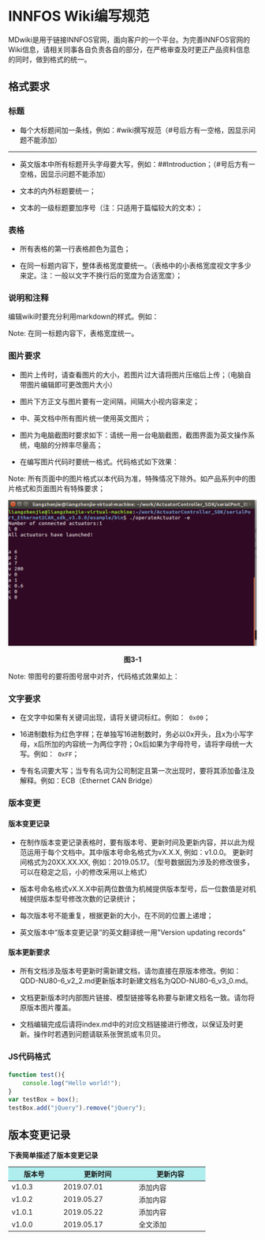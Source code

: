 # INNFOS Wiki编写规范
MDwiki是用于链接INNFOS官网，面向客户的一个平台。为完善INNFOS官网的Wiki信息，请相关同事各自负责各自的部分，在严格审查及时更正产品资料信息的同时，做到格式的统一。

## 格式要求
### 标题
- 每个大标题间加一条线，例如：#wiki撰写规范（#号后方有一空格，因显示问题不能添加）

----

- 英文版本中所有标题开头字母要大写，例如：##Introduction；（#号后方有一空格，因显示问题不能添加）

- 文本的内外标题要统一；

- 文本的一级标题要加序号（注：只适用于篇幅较大的文本）；
  
  
### 表格
- 所有表格的第一行表格颜色为蓝色；

- 在同一标题内容下，整体表格宽度要统一。（表格中的小表格宽度视文字多少来定。注：一般以文字不换行后的宽度为合适宽度）；


### 说明和注释
编辑wiki时要充分利用markdown的样式。例如：

Note: 在同一标题内容下，表格宽度统一。


### 图片要求
- 图片上传时，请查看图片的大小，若图片过大请将图片压缩后上传；（电脑自带图片编辑即可更改图片大小）

- 图片下方正文与图片要有一定间隔，间隔大小视内容来定；

- 中、英文档中所有图片统一使用英文图片；

- 图片为电脑截图时要求如下：请统一用一台电脑截图，截图界面为英文操作系统，电脑的分辨率尽量高；

- 在编写图片代码时要统一格式。代码格式如下效果：

Note: 所有页面中的图片格式以本代码为准，特殊情况下除外。如产品系列中的图片格式和页面图片有特殊要求；

<img src="../img/026.png" style="width:600px">

<p><div class="md-text" style="text-align: center;"><strong>图3-1</strong></div></p >

Note: 带图号的要将图号居中对齐，代码格式效果如上：


### 文字要求
- 在文字中如果有关键词出现，请将关键词标红。例如：` 0x00`；

- 16进制数标为红色字样；在单独写16进制数时，务必以0x开头，且x为小写字母，x后所加的内容统一为两位字符；0x后如果为字母符号，请将字母统一大写。例如：` 0xFF`；

- 专有名词要大写；当专有名词为公司制定且第一次出现时，要将其添加备注及解释。例如：ECB（Ethernet CAN Bridge）


### 版本变更
#### 版本变更记录
- 在制作版本变更记录表格时，要有版本号、更新时间及更新内容，并以此为规范运用于每个文档中。其中版本号命名格式为vX.X.X, 例如：v1.0.0。 更新时间格式为20XX.XX.XX, 例如：2019.05.17。（型号数据因为涉及的修改很多，可以在稳定之后，小的修改采用以上格式）

- 版本号命名格式vX.X.X中前两位数值为机械提供版本型号，后一位数值是对机械提供版本型号修改次数的记录统计；

- 每次版本号不能重复，根据更新的大小，在不同的位置上递增；

- 英文版本中“版本变更记录”的英文翻译统一用"Version updating records"


#### 版本更新要求
- 所有文档涉及版本号更新时需新建文档，请勿直接在原版本修改。例如：QDD-NU80-6_v2_2.md更新版本时新建文档名为QDD-NU80-6_v3_0.md。

- 文档更新版本时内部图片链接、模型链接等名称要与新建文档名一致。请勿将原版本图片覆盖。

- 文档编辑完成后请将index.md中的对应文档链接进行修改，以保证及时更新。操作时若遇到问题请联系张贺凯或韦贝贝。


### JS代码格式　
```javascript
function test(){
	console.log("Hello world!");
}
var testBox = box();
testBox.add("jQuery").remove("jQuery");
```


## 版本变更记录
**下表简单描述了版本变更记录**

<table style="width:400px"><thead><tr style="background:PaleTurquoise"><th style="width:100px">版本号</th><th style="width:150px">更新时间</th><th style="width:150px">更新内容</th></tr></thead><tbody><tr><td>v1.0.3</td><td>2019.07.01</td><td>添加内容</td><tr><td>v1.0.2</td><td>2019.05.27</td><td>添加内容</td><tr><td>v1.0.1</td><td>2019.05.22</td><td>添加内容</td><tr><td>v1.0.0</td><td>2019.05.17</td><td>全文添加</td></tbody></table>

